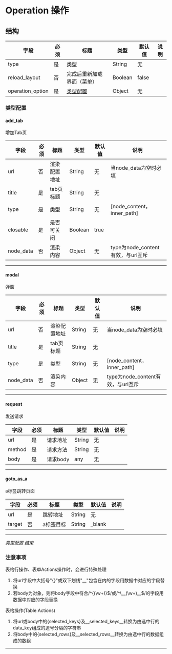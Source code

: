 # Operation 操作

## 结构

| 字段               | 必须 | 标题            | 类型      | 默认值   | 说明 |
|------------------|----|---------------|---------|-------|----|
| type             | 是  | 类型            | String  | 无     |    |
| reload_layout    | 否  | 完成后重新加载界面（菜单） | Boolean | false |    |
| operation_option | 是  | [类型配置](#类型配置) | Object  | 无     |    |

### 类型配置

#### add_tab

增加Tab页

| 字段        | 必须 | 标题     | 类型      | 默认值  | 说明                         |
|-----------|----|--------|---------|------|----------------------------|
| url       | 否  | 渲染配置地址 | String  | 无    | 当node_data为空时必填            |
| title     | 是  | tab页标题 | String  | 无    |                            |
| type      | 是  | 类型     | String  | 无    | [node_content，inner_path]  |
| closable  | 是  | 是否可关闭  | Boolean | true |                            |
| node_data | 否  | 渲染内容   | Object  | 无    | type为node_content有效，与url互斥 |

---

#### modal

弹窗

| 字段        | 必须 | 标题     | 类型     | 默认值 | 说明                         |
|-----------|----|--------|--------|-----|----------------------------|
| url       | 否  | 渲染配置地址 | String | 无   | 当node_data为空时必填            |
| title     | 是  | tab页标题 | String | 无   |                            |
| type      | 是  | 类型     | String | 无   | [node_content，inner_path]  |
| node_data | 否  | 渲染内容   | Object | 无   | type为node_content有效，与url互斥 |

---

#### request

发送请求

| 字段     | 必须 | 标题     | 类型     | 默认值 | 说明 |
|--------|----|--------|--------|-----|----|
| url    | 是  | 请求地址   | String | 无   |    |
| method | 是  | 请求方法   | String | 无   |    |
| body   | 是  | 请求body | any    | 无   |    |

---

#### goto_as_a

a标签跳转页面

| 字段     | 必须 | 标题    | 类型     | 默认值    | 说明 |
|--------|----|-------|--------|--------|----|
| url    | 是  | 跳转地址  | String | 无      |    |
| target | 否  | a标签目标 | String | _blank |    |

---

*类型配置 结束*

### 注意事项

表格行操作、表单Actions操作时，会进行特殊处理

1. 将url字段中大括号"{}"或双下划线"__"包含在内的字段用数据中对应的字段替换
2. 若body为对象，则将body字段中符合/^{(\w+)}$/或/^\__(\w+)__$/的字段用数据中对应的字段替换

表格操作(Table.Actions)

1. 将url或body中的{selected_keys}及\_\_selected_keys__转换为由选中行的data_key组成的逗号分隔的字符串
2. 将body中的{selected_rows}及\_\_selected_rows__转换为由选中行的数据组成的数组

---